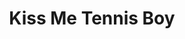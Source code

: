 --- 
title: "Kiss Me Tennis Boy"
publishdate: "2019-5-22T16:48:46+02:00"
src: "https://365manga.net/manga/kiss-me-tennis-boy"
image: "https://data.365manga.net/images/thumbnails/19249-kiss-me-tennis-boy.jpg"
description: "From Baka-Updates: Daniel didn't want to be kissed by Kaname, while Kaname wanted to kiss Daniel. They played a tennis match in the Junior World Open to determine it and Kaname won! What will this mean for their future games?"
---